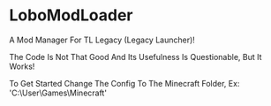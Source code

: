# LoboModLoader
A Mod Manager For TL Legacy (Legacy Launcher)!

The Code Is Not That Good And Its Usefulness Is Questionable, But It Works!

To Get Started Change The Config To The Minecraft Folder, Ex: 'C:\User\Games\Minecraft'